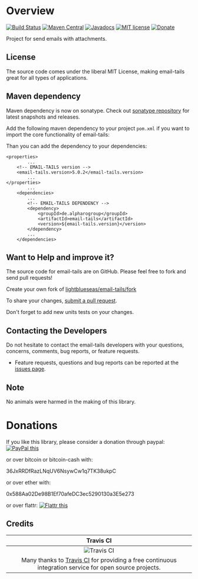 # Overview

[![Build Status](https://travis-ci.org/lightblueseas/email-tails.svg?branch=develop)](https://travis-ci.org/lightblueseas/email-tails)
[![Maven Central](https://maven-badges.herokuapp.com/maven-central/de.alpharogroup/email-tails/badge.svg)](https://maven-badges.herokuapp.com/maven-central/de.alpharogroup/email-tails)
[![Javadocs](http://www.javadoc.io/badge/de.alpharogroup/email-tails.svg)](http://www.javadoc.io/doc/de.alpharogroup/email-tails)
[![MIT license](http://img.shields.io/badge/license-MIT-brightgreen.svg?style=flat)](http://opensource.org/licenses/MIT)
[![Donate](https://img.shields.io/badge/donate-❤-ff2244.svg)](https://www.paypal.com/cgi-bin/webscr?cmd=_s-xclick&hosted_button_id=GVBTWLRAZ7HB8)

Project for send emails with attachments. 

## License

The source code comes under the liberal MIT License, making email-tails great for all types of applications.

## Maven dependency

Maven dependency is now on sonatype.
Check out [sonatype repository](https://oss.sonatype.org/index.html#nexus-search;gav~de.alpharogroup~email-tails~~~) for latest snapshots and releases.

Add the following maven dependency to your project `pom.xml` if you want to import the core functionality of email-tails:

Than you can add the dependency to your dependencies:

	<properties>
			...
		<!-- EMAIL-TAILS version -->
		<email-tails.version>5.0.2</email-tails.version>
			...
	</properties>
			...
		<dependencies>
			...
            <!-- EMAIL-TAILS DEPENDENCY -->
			<dependency>
				<groupId>de.alpharogroup</groupId>
				<artifactId>email-tails</artifactId>
				<version>${email-tails.version}</version>
			</dependency>
			...
		</dependencies>


## Want to Help and improve it? ###

The source code for email-tails are on GitHub. Please feel free to fork and send pull requests!

Create your own fork of [lightblueseas/email-tails/fork](https://github.com/lightblueseas/email-tails/fork)

To share your changes, [submit a pull request](https://github.com/lightblueseas/email-tails/pull/new/develop).

Don't forget to add new units tests on your changes.

## Contacting the Developers

Do not hesitate to contact the email-tails developers with your questions, concerns, comments, bug reports, or feature requests.
- Feature requests, questions and bug reports can be reported at the [issues page](https://github.com/lightblueseas/email-tails/issues).

## Note

No animals were harmed in the making of this library.

# Donations

If you like this library, please consider a donation through paypal: <a href="https://www.paypal.com/cgi-bin/webscr?cmd=_s-xclick&hosted_button_id=B37J9DZF6G9ZC" target="_blank">
<img src="https://www.paypalobjects.com/en_US/GB/i/btn/btn_donateCC_LG.gif" alt="PayPal this" title="PayPal – The safer, easier way to pay online!" border="0" />
</a>

or over bitcoin or bitcoin-cash with:

36JxRRDfRazLNqUV6NsywCw1q7TK38ukpC

or over ether with:

0x588Aa02De98B1Ef70afeDC3ec5290130a3E5e273

or over flattr: 
<a href="https://flattr.com/submit/auto?fid=r7vp62&url=https%3A%2F%2Fgithub.com%2Flightblueseas%2Femail-tails" target="_blank">
<img src="http://api.flattr.com/button/flattr-badge-large.png" alt="Flattr this" title="Flattr this" border="0" />
</a>

## Credits

|Travis CI|
|:-:|
|![Travis CI](https://travis-ci.com/images/logos/TravisCI-Full-Color.png)|
|Many thanks to [Travis CI](https://travis-ci.org) for providing a free continuous integration service for open source projects.|



